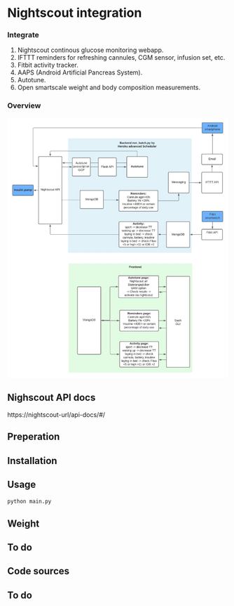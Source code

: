 # Nightscout integration

### Integrate
1) Nightscout continous glucose monitoring webapp.
2) IFTTT reminders for refreshing cannules, CGM sensor, infusion set, etc.
3) Fitbit activity tracker.
4) AAPS (Android Artificial Pancreas System).
5) Autotune.
6) Open smartscale weight and body composition measurements.

### Overview
![alt text](https://github.com/KelvinKramp/NS-integration/blob/master/NS%20integration.jpeg)

## Nighscout API docs

https://nightscout-url/api-docs/#/

## Preperation


## Installation


## Usage

```python
python main.py
```

## Weight


## To do
 

## Code sources


## To do

